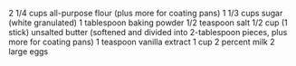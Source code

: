 2 1/4 cups all-purpose flour (plus more for coating pans)
1 1/3 cups sugar (white granulated)
1 tablespoon baking powder
1/2 teaspoon salt
1/2 cup (1 stick) unsalted butter (softened and divided into 2-tablespoon pieces, plus more for coating pans)
1 teaspoon vanilla extract
1 cup 2 percent milk
2 large eggs